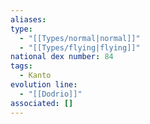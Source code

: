 ```yaml
---
aliases: 
type:
  - "[[Types/normal|normal]]"
  - "[[Types/flying|flying]]"
national dex number: 84
tags:
  - Kanto
evolution line:
  - "[[Dodrio]]"
associated: []
---
```

